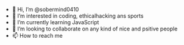 - 👋 Hi, I’m @sobermind0410
- 👀 I’m interested in coding, ethicalhacking ans sports
- 🌱 I’m currently learning JavaScript
- 💞️ I’m looking to collaborate on any kind of nice and psitive people
- 📫 How to reach me 

<!---
sobermind0410/sobermind0410 is a ✨ special ✨ repository because its `README.md` (this file) appears on your GitHub profile.
You can click the Preview link to take a look at your changes.
--->
